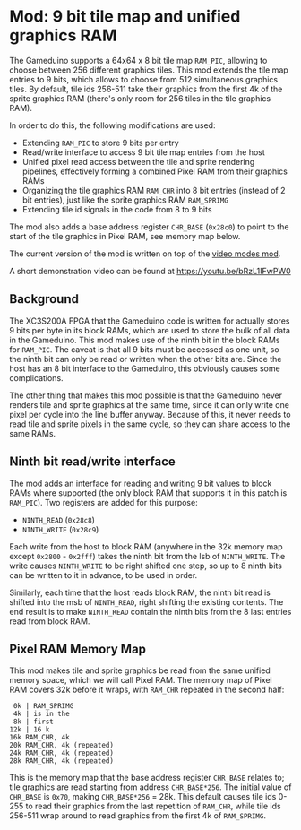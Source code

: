 Mod: 9 bit tile map and unified graphics RAM
============================================
The Gameduino supports a 64x64 x 8 bit tile map `RAM_PIC`, allowing to choose between 256 different graphics tiles. This mod extends the tile map entries to 9 bits, which allows to choose from 512 simultaneous graphics tiles. By default, tile ids 256-511 take their graphics from the first 4k of the sprite graphics RAM (there's only room for 256 tiles in the tile graphics RAM).

In order to do this, the following modifications are used:
- Extending `RAM_PIC` to store 9 bits per entry
- Read/write interface to access 9 bit tile map entries from the host
- Unified pixel read access between the tile and sprite rendering pipelines, effectively forming a combined Pixel RAM from their graphics RAMs
- Organizing the tile graphics RAM `RAM_CHR` into 8 bit entries (instead of 2 bit entries), just like the sprite graphics RAM `RAM_SPRIMG`
- Extending tile id signals in the code from 8 to 9 bits

The mod also adds a base address register `CHR_BASE` (`0x28c0`) to point to the start of the tile graphics in Pixel RAM, see memory map below.

The current version of the mod is written on top of the [video modes mod](../video_modes/).

A short demonstration video can be found at https://youtu.be/bRzL1IFwPW0

Background
----------
The XC3S200A FPGA that the Gameduino code is written for actually stores 9 bits per byte in its block RAMs, which are used to store the bulk of all data in the Gameduino.
This mod makes use of the ninth bit in the block RAMs for `RAM_PIC`. The caveat is that all 9 bits must be accessed as one unit, so the ninth bit can only be read or written when the other bits are. Since the host has an 8 bit interface to the Gameduino, this obviously causes some complications.

The other thing that makes this mod possible is that the Gameduino never renders tile and sprite graphics at the same time, since it can only write one pixel per cycle into the line buffer anyway. Because of this, it never needs to read tile and sprite pixels in the same cycle, so they can share access to the same RAMs.

Ninth bit read/write interface
------------------------------
The mod adds an interface for reading and writing 9 bit values to block RAMs where supported (the only block RAM that supports it in this patch is `RAM_PIC`).
Two registers are added for this purpose:
- `NINTH_READ` (`0x28c8`)
- `NINTH_WRITE` (`0x28c9`)

Each write from the host to block RAM (anywhere in the 32k memory map except `0x2800` - `0x2fff`) takes the ninth bit from the lsb of `NINTH_WRITE`. The write causes `NINTH_WRITE` to be right shifted one step, so up to 8 ninth bits can be written to it in advance, to be used in order.

Similarly, each time that the host reads block RAM, the ninth bit read is shifted into the msb of `NINTH_READ`, right shifting the existing contents. The end result is to make `NINTH_READ` contain the ninth bits from the 8 last entries read from block RAM.

Pixel RAM Memory Map
--------------------
This mod makes tile and sprite graphics be read from the same unified memory space, which we will call Pixel RAM.
The memory map of Pixel RAM covers 32k before it wraps, with `RAM_CHR` repeated in the second half:

     0k | RAM_SPRIMG
     4k | is in the
     8k | first
    12k | 16 k
    16k RAM_CHR, 4k
    20k RAM_CHR, 4k (repeated)
    24k RAM_CHR, 4k (repeated)
    28k RAM_CHR, 4k (repeated)

This is the memory map that the base address register `CHR_BASE` relates to; tile graphics are read starting from address `CHR_BASE*256`. The initial value of `CHR_BASE` is `0x70`, making `CHR_BASE*256` = 28k. This default causes tile ids 0-255 to read their graphics from the last repetition of `RAM_CHR`, while tile ids 256-511 wrap around to read graphics from the first 4k of `RAM_SPRIMG`.
